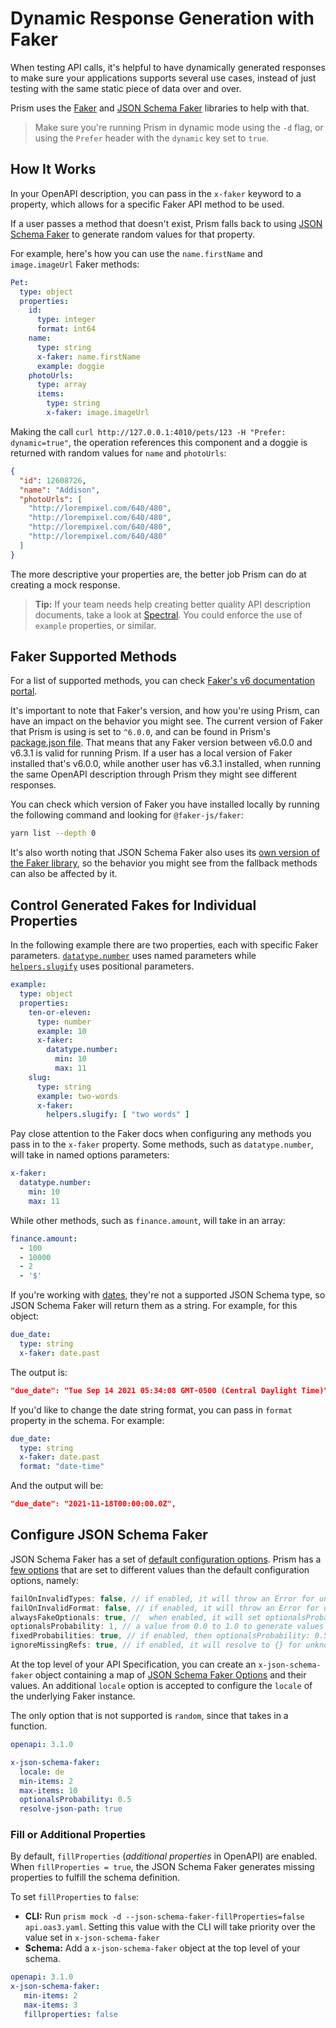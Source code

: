 # Dynamic Response Generation with Faker

When testing API calls, it's helpful to have dynamically generated responses to make sure your applications supports several use cases, instead of just testing with the same static piece of data over and over.

Prism uses the [Faker](https://github.com/faker-js/faker) and [JSON Schema Faker](https://github.com/json-schema-faker/json-schema-faker) libraries to help with that.

> Make sure you're running Prism in dynamic mode using the `-d` flag, or using the `Prefer` header with the `dynamic` key set to `true`.

## How It Works

In your OpenAPI description, you can pass in the `x-faker` keyword to a property, which allows for a specific Faker API method to be used.

If a user passes a method that doesn't exist, Prism falls back to using [JSON Schema Faker](https://github.com/json-schema-faker/json-schema-faker) to generate random values for that property.

For example, here's how you can use the `name.firstName` and `image.imageUrl` Faker methods:

```yaml
Pet:
  type: object
  properties:
    id:
      type: integer
      format: int64
    name:
      type: string
      x-faker: name.firstName
      example: doggie
    photoUrls:
      type: array
      items:
        type: string
        x-faker: image.imageUrl
```

Making the call `curl http://127.0.0.1:4010/pets/123 -H "Prefer: dynamic=true"`, the operation references this component and a doggie is returned with random values for `name` and `photoUrls`:

```json
{
  "id": 12608726,
  "name": "Addison",
  "photoUrls": [
    "http://lorempixel.com/640/480",
    "http://lorempixel.com/640/480",
    "http://lorempixel.com/640/480",
    "http://lorempixel.com/640/480"
  ]
}
```

The more descriptive your properties are, the better job Prism can do at creating a mock response.

<!-- theme: info -->
> **Tip:** If your team needs help creating better quality API description documents, take a look at [Spectral](https://stoplight.io/spectral/). You could enforce the use of `example` properties, or similar.

## Faker Supported Methods
 
For a list of supported methods, you can check [Faker's v6 documentation portal](https://v6.fakerjs.dev/api/address.html).

It's important to note that Faker's version, and how you're using Prism, can have an impact on the behavior you might see. The current version of Faker that Prism is using is set to `^6.0.0`, and can be found in Prism's [package.json file](https://github.com/stoplightio/prism/blob/master/packages/http/package.json#L19). That means that any Faker version between v6.0.0 and v6.3.1 is valid for running Prism. If a user has a local version of Faker installed that's v6.0.0, while another user has v6.3.1 installed, when running the same OpenAPI description through Prism they might see different responses.

You can check which version of Faker you have installed locally by running the following command and looking for `@faker-js/faker`:

```bash
yarn list --depth 0
```

It's also worth noting that JSON Schema Faker also uses its [own version of the Faker library](https://github.com/Shinigami92/json-schema-faker/blob/master/package.json#L87), so the behavior you might see from the fallback methods can also be affected by it.

## Control Generated Fakes for Individual Properties

In the following example there are two properties, each with specific Faker parameters. [`datatype.number`](https://v6.fakerjs.dev/api/datatype.html#number) uses named parameters while [`helpers.slugify`](https://v6.fakerjs.dev/api/helpers.html#slugify) uses positional parameters. 

```yaml
example:
  type: object
  properties:
    ten-or-eleven:
      type: number
      example: 10
      x-faker:
        datatype.number:
          min: 10
          max: 11
    slug:
      type: string
      example: two-words
      x-faker:
        helpers.slugify: [ "two words" ]
```

Pay close attention to the Faker docs when configuring any methods you pass in to the `x-faker` property. Some methods, such as `datatype.number`, will take in named options parameters:

```yaml
x-faker:
  datatype.number:
    min: 10
    max: 11
```

While other methods, such as `finance.amount`, will take in an array:

```yaml
finance.amount:
  - 100
  - 10000
  - 2
  - '$'
```

If you're working with [dates](https://v6.fakerjs.dev/api/date.html), they're not a supported JSON Schema type, so JSON Schema Faker will return them as a string. For example, for this object:

```yaml
due_date:
  type: string
  x-faker: date.past
```

The output is:

```json
"due_date": "Tue Sep 14 2021 05:34:08 GMT-0500 (Central Daylight Time)",
```

If you'd like to change the date string format, you can pass in `format` property in the schema. For example:

```yaml
due_date:
  type: string
  x-faker: date.past
  format: "date-time"
```

And the output will be:

```json
"due_date": "2021-11-18T00:00:00.0Z",
```

## Configure JSON Schema Faker

JSON Schema Faker has a set of [default configuration options](https://github.com/json-schema-faker/json-schema-faker/tree/master/docs#available-options). Prism has a [few options](https://github.com/stoplightio/prism/blob/master/packages/http/src/mocker/generator/JSONSchema.ts#L51) that are set to different values than the default configuration options, namely:

```js
failOnInvalidTypes: false, // if enabled, it will throw an Error for unknown types
failOnInvalidFormat: false, // if enabled, it will throw an Error for unknown formats
alwaysFakeOptionals: true, //  when enabled, it will set optionalsProbability: 1.0 and fixedProbabilities: true
optionalsProbability: 1, // a value from 0.0 to 1.0 to generate values in a consistent way, e.g. 0.5 will generate from 0% to 50% of values. Using arrays it means items, on objects they're properties, etc.
fixedProbabilities: true, // if enabled, then optionalsProbability: 0.5 will always generate the half of values
ignoreMissingRefs: true, // if enabled, it will resolve to {} for unknown references
```

At the top level of your API Specification, you can create an `x-json-schema-faker` object containing a map of [JSON Schema Faker Options](https://github.com/json-schema-faker/json-schema-faker/tree/master/docs#available-options) and their values. An additional `locale` option is accepted to configure the `locale` of the underlying Faker instance.

The only option that is not supported is `random`, since that takes in a function.

```yaml
openapi: 3.1.0

x-json-schema-faker:
  locale: de
  min-items: 2
  max-items: 10
  optionalsProbability: 0.5
  resolve-json-path: true
```

### Fill or Additional Properties

By default, `fillProperties` (*additional properties* in OpenAPI) are enabled. When `fillProperties = true`, the JSON Schema Faker generates missing properties to fulfill the schema definition. 

To set `fillProperties` to `false`: 

- **CLI:** Run `prism mock -d --json-schema-faker-fillProperties=false api.oas3.yaml`. Setting this value with the CLI will take priority over the value set in `x-json-schema-faker`
- **Schema:** Add a `x-json-schema-faker` object at the top level of your schema.

```yaml
openapi: 3.1.0
x-json-schema-faker:
   min-items: 2
   max-items: 3
   fillproperties: false
```